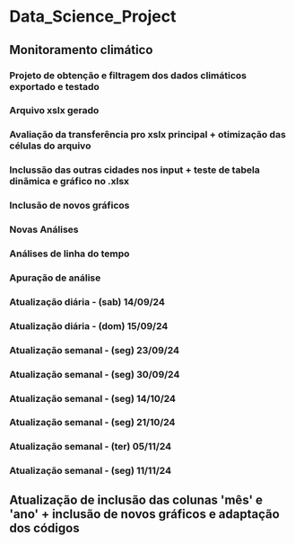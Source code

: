 # Data_Science_Project

## Monitoramento climático 
### Projeto de obtenção e filtragem dos dados climáticos exportado e testado
### Arquivo xslx gerado
### Avaliação da transferência pro xslx principal + otimização das células do arquivo
### Inclussão das outras cidades nos input + teste de tabela dinãmica e gráfico no .xlsx
### Inclusão de novos gráficos
### Novas Análises
### Análises de linha do tempo
### Apuração de análise

### Atualização diária - (sab) 14/09/24
### Atualização diária - (dom) 15/09/24
### Atualização semanal - (seg) 23/09/24
### Atualização semanal - (seg) 30/09/24
### Atualização semanal - (seg) 14/10/24
### Atualização semanal - (seg) 21/10/24
### Atualização semanal - (ter) 05/11/24
### Atualização semanal - (seg) 11/11/24

## Atualização de inclusão das colunas 'mês' e 'ano' + inclusão de novos gráficos e adaptação dos códigos
